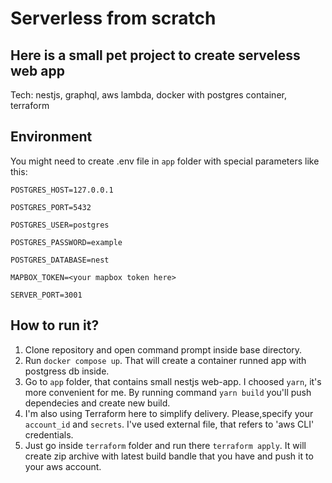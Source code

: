 # Serverless from scratch
## Here is a small pet project to create serveless web app
Tech: nestjs, graphql, aws lambda, docker with postgres container, terraform

## Environment
You might need to create .env file in `app` folder with special parameters like this:

``POSTGRES_HOST=127.0.0.1``

``POSTGRES_PORT=5432``

``POSTGRES_USER=postgres``

``POSTGRES_PASSWORD=example``

``POSTGRES_DATABASE=nest``

``MAPBOX_TOKEN=<your mapbox token here>``

``SERVER_PORT=3001``

## How to run it?
1) Clone repository and open command prompt inside base directory.
2) Run `docker compose up`. That will create a container runned app with postgress db inside.
3) Go to `app` folder, that contains small nestjs web-app. I choosed `yarn`, it's more convenient for me. By running command `yarn build` you'll push dependecies and create new build.    
4) I'm also using Terraform here to simplify delivery. Please,specify your `account_id` and `secrets`. I've used external file, that refers to 'aws CLI' credentials. 
5) Just go inside `terraform` folder and run there `terraform apply`. It will create zip archive with latest build bandle that you have and push it to your aws account.